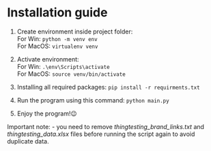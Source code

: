 # Installation guide

1. Create environment inside project folder:<br/>
For Win:
    `python -m venv env`<br/>
For MacOS:
    `virtualenv venv`

2. Activate environment:<br/>
For Win: 
    `.\env\Scripts\activate`<br />
For MacOS: 
    `source venv/bin/activate`

3. Installing all required packages:
    `pip install -r requirments.txt`

4. Run the program using this command:
    `python main.py`

5. Enjoy the program!😉

Important note:
    - you need to remove *thingtesting_brand_links.txt* and *thingtesting_data.xlsx* files before running the script again to avoid duplicate data.

